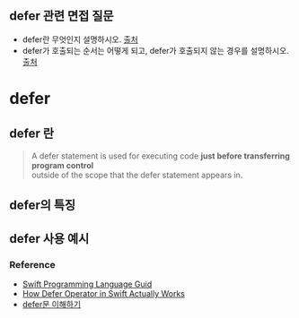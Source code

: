 ## defer 관련 면접 질문 

* defer란 무엇인지 설명하시오. [출처](https://github.com/JeaSungLEE/iOSInterviewquestions)
* defer가 호출되는 순서는 어떻게 되고, defer가 호출되지 않는 경우를 설명하시오. [출처](https://github.com/JeaSungLEE/iOSInterviewquestions)

# defer

## defer 란

> A defer statement is used for executing code **just before transferring program control** <br>
> outside of the scope that the defer statement appears in.

## defer의 특징

## defer 사용 예시

### Reference

* [Swift Programming Language Guid](https://docs.swift.org/swift-book/ReferenceManual/Statements.html)
* [How Defer Operator in Swift Actually Works](https://medium.com/@sergeysmagleev/how-defer-operator-in-swift-actually-works-30dbacb3477b)
* [defer문 이해하기](https://soooprmx.com/archives/6118)
